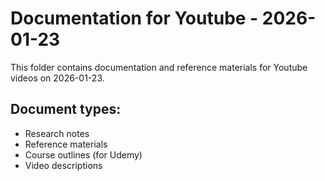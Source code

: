 # Documentation for Youtube - 2026-01-23

This folder contains documentation and reference materials for Youtube videos on 2026-01-23.

## Document types:
- Research notes
- Reference materials
- Course outlines (for Udemy)
- Video descriptions
